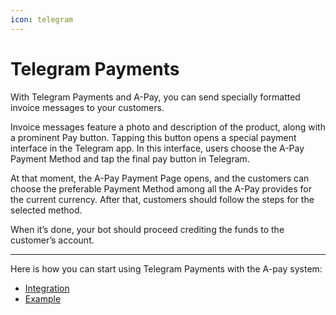 ```yaml
---
icon: telegram
---
```


# Telegram Payments

With Telegram Payments and A-Pay, you can send specially formatted invoice messages to your customers.

Invoice messages feature a photo and description of the product, along with a prominent Pay button. Tapping this button opens a special payment interface in the Telegram app. In this interface, users choose the A-Pay Payment Method and tap the final pay button in Telegram.

At that moment, the A-Pay Payment Page opens, and the customers can choose the preferable Payment Method among all the A-Pay provides for the current currency. After that, customers should follow the steps for the selected method.

When it’s done, your bot should proceed crediting the funds to the customer’s account.

***

Here is how you can start using Telegram Payments with the A-pay system:

* [Integration](https://app.gitbook.com/o/LNbZs3dNMDs1xm16Y9hk/s/dRt6CV4HPvnslXUaqL9U/~/changes/85/api-documentation/telegram-payments/integration)
* [Example](example.md)
